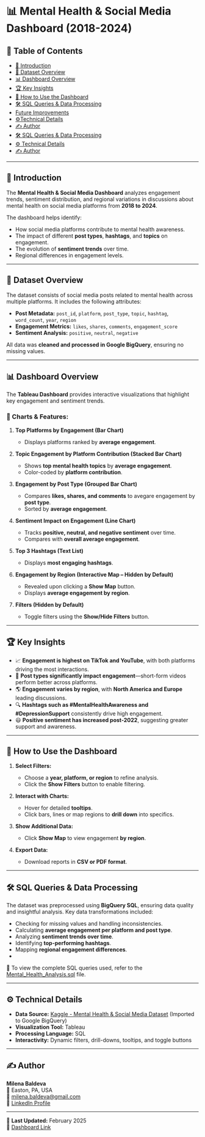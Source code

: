 # 📊 Mental Health & Social Media Dashboard (2018-2024)

## 📖 Table of Contents
- [📌 Introduction](#-introduction)
- [📂 Dataset Overview](#-dataset-overview)
- [📊 Dashboard Overview](#-dashboard-overview)
- [🏆 Key Insights](#-key-insights)
- [🎯 How to Use the Dashboard](#-how-to-use-the-dashboard)
- [🛠️ SQL Queries & Data Processing](#-sql-queries--data-processing)
- [Future Improvements](#future-improvements)
- [⚙Technical Details](#-technical-details)
- [✍️ Author](#-author)
- [🛠️ SQL Queries & Data Processing](#-sql-queries--data-processing)
- [⚙️ Technical Details](#-technical-details)
- [✍️ Author](#-author)


---

## 📌 Introduction
The **Mental Health & Social Media Dashboard** analyzes engagement trends, sentiment distribution, and regional variations in discussions about mental health on social media platforms from **2018 to 2024**.  

The dashboard helps identify:
- How social media platforms contribute to mental health awareness.
- The impact of different **post types**, **hashtags**, and **topics** on engagement.
- The evolution of **sentiment trends** over time.
- Regional differences in engagement levels.

---

## 📂 Dataset Overview
The dataset consists of social media posts related to mental health across multiple platforms. It includes the following attributes:

- **Post Metadata:** `post_id`, `platform`, `post_type`, `topic`, `hashtag`, `word_count`, `year`, `region`
- **Engagement Metrics:** `likes`, `shares`, `comments`, `engagement_score`
- **Sentiment Analysis:** `positive`, `neutral`, `negative`

All data was **cleaned and processed in Google BigQuery**, ensuring no missing values.

---

## 📊 Dashboard Overview
The **Tableau Dashboard** provides interactive visualizations that highlight key engagement and sentiment trends.  

### 🔹 Charts & Features:
1. **Top Platforms by Engagement (Bar Chart)**  
   - Displays platforms ranked by **average engagement**.

2. **Topic Engagement by Platform Contribution (Stacked Bar Chart)**  
   - Shows **top mental health topics** by **average engagement**.  
   - Color-coded by **platform contribution**.

3. **Engagement by Post Type (Grouped Bar Chart)**  
   - Compares **likes, shares, and comments** to avegare engagement by **post type**.  
   - Sorted by **average engagement**.

4. **Sentiment Impact on Engagement (Line Chart)**  
   - Tracks **positive, neutral, and negative sentiment** over time.  
   - Compares with **overall average engagement**.

5. **Top 3 Hashtags (Text List)**  
   - Displays **most engaging hashtags**.

6. **Engagement by Region (Interactive Map – Hidden by Default)**  
   - Revealed upon clicking a **Show Map** button.  
   - Displays **average engagement by region**.

7. **Filters (Hidden by Default)**  
   - Toggle filters using the **Show/Hide Filters** button.

---

## 🏆 Key Insights
- 📈 **Engagement is highest on TikTok and YouTube**, with both platforms driving the most interactions.  
- 💬 **Post types significantly impact engagement**—short-form videos perform better across platforms.  
- 🌎 **Engagement varies by region**, with **North America and Europe** leading discussions.  
- 🔍 **Hashtags such as #MentalHealthAwareness and #DepressionSupport** consistently drive high engagement.  
- 😃 **Positive sentiment has increased post-2022**, suggesting greater support and awareness.  

---

## 🎯 How to Use the Dashboard
1. **Select Filters:**  
   - Choose a **year, platform, or region** to refine analysis.
   - Click the **Show Filters** button to enable filtering.

2. **Interact with Charts:**  
   - Hover for detailed **tooltips**.
   - Click bars, lines or map regions to **drill down** into specifics.

3. **Show Additional Data:**  
   - Click **Show Map** to view engagement **by region**.

4. **Export Data:**  
   - Download reports in **CSV or PDF format**.

---

## 🛠️ SQL Queries & Data Processing
The dataset was preprocessed using **BigQuery SQL**, ensuring data quality and insightful analysis. Key data transformations included:
- Checking for missing values and handling inconsistencies.
- Calculating **average engagement per platform and post type**.
- Analyzing **sentiment trends over time**.
- Identifying **top-performing hashtags**.
- Mapping **regional engagement differences**.
- 
📂 To view the complete SQL queries used, refer to the [Mental_Health_Analysis.sql](Mental_Health_Analysis.sql) file.

---

## ⚙️ Technical Details
- **Data Source:** [Kaggle - Mental Health & Social Media Dataset](https://www.kaggle.com/datasets/shubhaanbhandari/mental-health-and-social-media?resource=download) (Imported to Google BigQuery)
- **Visualization Tool:** Tableau  
- **Processing Language:** SQL  
- **Interactivity:** Dynamic filters, drill-downs, tooltips, and toggle buttons  

---

## ✍️ Author
**Milena Baldeva**  
📍 Easton, PA, USA  
📧 [milena.baldeva@gmail.com](mailto:milena.baldeva@gmail.com)  
🔗 [LinkedIn Profile](https://www.linkedin.com/in/milena-baldeva-051b01100/)  

---

📢 **Last Updated:** February 2025  
🔗 [Dashboard Link](https://public.tableau.com/views/MentalHealthEngagementonSocialMediaPlatforms2018-2014/Dashboard1?:language=en-US&publish=yes&:sid=&:display_count=n&:origin=viz_share_link)  
